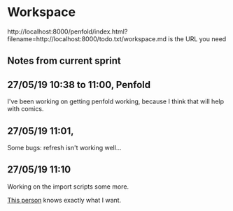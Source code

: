 # Workspace 
http://localhost:8000/penfold/index.html?filename=http://localhost:8000/todo.txt/workspace.md is the URL you need 
##  Notes from current sprint 



## 27/05/19 10:38 to 11:00, Penfold
I've been working on getting penfold working, because I think that will help with comics. 



## 27/05/19 11:01, 
Some bugs: refresh isn't working well...  



## 27/05/19 11:10 
Working on the import scripts some more.  

[This person](https://vi.stackexchange.com/questions/14114/paste-link-to-image-in-clipboard-when-editing-markdown) knows exactly what I want.








